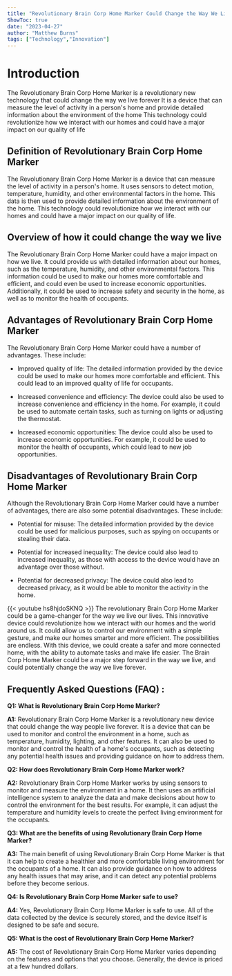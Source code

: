 ```yaml
---
title: "Revolutionary Brain Corp Home Marker Could Change the Way We Live Forever!"
ShowToc: true 
date: "2023-04-27"
author: "Matthew Burns" 
tags: ["Technology","Innovation"]
---
```

# Introduction

The Revolutionary Brain Corp Home Marker is a revolutionary new technology that could change the way we live forever It is a device that can measure the level of activity in a person's home and provide detailed information about the environment of the home This technology could revolutionize how we interact with our homes and could have a major impact on our quality of life

## Definition of Revolutionary Brain Corp Home Marker

The Revolutionary Brain Corp Home Marker is a device that can measure the level of activity in a person's home. It uses sensors to detect motion, temperature, humidity, and other environmental factors in the home. This data is then used to provide detailed information about the environment of the home. This technology could revolutionize how we interact with our homes and could have a major impact on our quality of life.

## Overview of how it could change the way we live

The Revolutionary Brain Corp Home Marker could have a major impact on how we live. It could provide us with detailed information about our homes, such as the temperature, humidity, and other environmental factors. This information could be used to make our homes more comfortable and efficient, and could even be used to increase economic opportunities. Additionally, it could be used to increase safety and security in the home, as well as to monitor the health of occupants.

## Advantages of Revolutionary Brain Corp Home Marker

The Revolutionary Brain Corp Home Marker could have a number of advantages. These include:

- Improved quality of life: The detailed information provided by the device could be used to make our homes more comfortable and efficient. This could lead to an improved quality of life for occupants.

- Increased convenience and efficiency: The device could also be used to increase convenience and efficiency in the home. For example, it could be used to automate certain tasks, such as turning on lights or adjusting the thermostat.

- Increased economic opportunities: The device could also be used to increase economic opportunities. For example, it could be used to monitor the health of occupants, which could lead to new job opportunities.

## Disadvantages of Revolutionary Brain Corp Home Marker

Although the Revolutionary Brain Corp Home Marker could have a number of advantages, there are also some potential disadvantages. These include:

- Potential for misuse: The detailed information provided by the device could be used for malicious purposes, such as spying on occupants or stealing their data.

- Potential for increased inequality: The device could also lead to increased inequality, as those with access to the device would have an advantage over those without.

- Potential for decreased privacy: The device could also lead to decreased privacy, as it would be able to monitor the activity in the home.

{{< youtube hs8hjdoSKNQ >}} 
The revolutionary Brain Corp Home Marker could be a game-changer for the way we live our lives. This innovative device could revolutionize how we interact with our homes and the world around us. It could allow us to control our environment with a simple gesture, and make our homes smarter and more efficient. The possibilities are endless. With this device, we could create a safer and more connected home, with the ability to automate tasks and make life easier. The Brain Corp Home Marker could be a major step forward in the way we live, and could potentially change the way we live forever.

## Frequently Asked Questions (FAQ) :
**Q1: What is Revolutionary Brain Corp Home Marker?**

**A1:** Revolutionary Brain Corp Home Marker is a revolutionary new device that could change the way people live forever. It is a device that can be used to monitor and control the environment in a home, such as temperature, humidity, lighting, and other features. It can also be used to monitor and control the health of a home's occupants, such as detecting any potential health issues and providing guidance on how to address them.

**Q2: How does Revolutionary Brain Corp Home Marker work?**

**A2:** Revolutionary Brain Corp Home Marker works by using sensors to monitor and measure the environment in a home. It then uses an artificial intelligence system to analyze the data and make decisions about how to control the environment for the best results. For example, it can adjust the temperature and humidity levels to create the perfect living environment for the occupants.

**Q3: What are the benefits of using Revolutionary Brain Corp Home Marker?**

**A3:** The main benefit of using Revolutionary Brain Corp Home Marker is that it can help to create a healthier and more comfortable living environment for the occupants of a home. It can also provide guidance on how to address any health issues that may arise, and it can detect any potential problems before they become serious.

**Q4: Is Revolutionary Brain Corp Home Marker safe to use?**

**A4:** Yes, Revolutionary Brain Corp Home Marker is safe to use. All of the data collected by the device is securely stored, and the device itself is designed to be safe and secure.

**Q5: What is the cost of Revolutionary Brain Corp Home Marker?**

**A5:** The cost of Revolutionary Brain Corp Home Marker varies depending on the features and options that you choose. Generally, the device is priced at a few hundred dollars.




